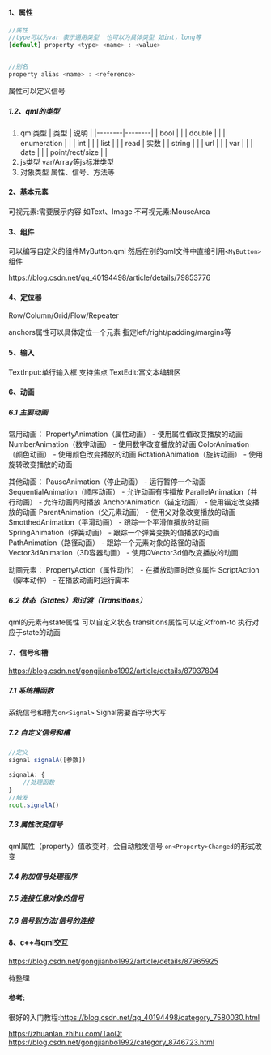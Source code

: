 ### 
#### 1、属性

```js
//属性
//type可以为var 表示通用类型  也可以为具体类型 如int，long等
[default] property <type> <name> : <value>


//别名
property alias <name> : <reference>
```

属性可以定义信号

##### 1.2、qml的类型
1. qml类型
| 类型 | 说明 |
|--------|--------|
|    bool    |        |
|    double    |        |
|    enumeration    |        |
|    int    |        |
|    list    |        |
|    read    |    实数    |
|    string    |        |
|    url    |        |
|    var    |        |
|    date    |        |
|    point/rect/size    |        |
2. js类型			var/Array等js标准类型
3. 对象类型		属性、信号、方法等


#### 2、基本元素
可视元素:需要展示内容 如Text、Image
不可视元素:MouseArea

#### 3、组件
可以编写自定义的组件MyButton.qml  然后在别的qml文件中直接引用`<MyButton>`组件

https://blog.csdn.net/qq_40194498/article/details/79853776

#### 4、定位器
Row/Column/Grid/Flow/Repeater

anchors属性可以具体定位一个元素 指定left/right/padding/margins等

#### 5、输入
TextInput:单行输入框  支持焦点
TextEdit:富文本编辑区

#### 6、动画
##### 6.1 主要动画
常用动画：
PropertyAnimation（属性动画） - 使用属性值改变播放的动画
NumberAnimation（数字动画） - 使用数字改变播放的动画
ColorAnimation（颜色动画） - 使用颜色改变播放的动画
RotationAnimation（旋转动画） - 使用旋转改变播放的动画

其他动画：
PauseAnimation（停止动画） - 运行暂停一个动画
SequentialAnimation（顺序动画） - 允许动画有序播放
ParallelAnimation（并行动画） - 允许动画同时播放
AnchorAnimation（锚定动画） - 使用锚定改变播放的动画
ParentAnimation（父元素动画） - 使用父对象改变播放的动画
SmotthedAnimation（平滑动画） - 跟踪一个平滑值播放的动画
SpringAnimation（弹簧动画） - 跟踪一个弹簧变换的值播放的动画
PathAnimation（路径动画） - 跟踪一个元素对象的路径的动画
Vector3dAnimation（3D容器动画） - 使用QVector3d值改变播放的动画

动画元素：
PropertyAction（属性动作） - 在播放动画时改变属性
ScriptAction（脚本动作） - 在播放动画时运行脚本

##### 6.2 状态（States）和过渡（Transitions）
qml的元素有state属性 可以自定义状态
transitions属性可以定义from-to 执行对应于state的动画

#### 7、信号和槽
https://blog.csdn.net/gongjianbo1992/article/details/87937804

##### 7.1 系统槽函数

系统信号和槽为`on<Signal>` Signal需要首字母大写

##### 7.2 自定义信号和槽
```js
//定义
signal signalA([参数])

signalA: {
	//处理函数
}
//触发
root.signalA()
```

##### 7.3 属性改变信号
qml属性（property）值改变时，会自动触发信号
`on<Property>Changed`的形式改变

##### 7.4 附加信号处理程序
##### 7.5 连接任意对象的信号
##### 7.6 信号到方法/信号的连接


#### 8、c++与qml交互
https://blog.csdn.net/gongjianbo1992/article/details/87965925

待整理


#### 参考:
很好的入门教程:https://blog.csdn.net/qq_40194498/category_7580030.html

https://zhuanlan.zhihu.com/TaoQt
https://blog.csdn.net/gongjianbo1992/category_8746723.html

